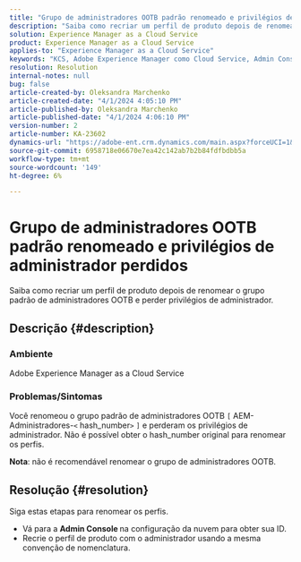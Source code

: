 ```yaml
---
title: "Grupo de administradores OOTB padrão renomeado e privilégios de administrador perdidos"
description: "Saiba como recriar um perfil de produto depois de renomear o grupo de administradores OOTB e perder privilégios de administrador."
solution: Experience Manager as a Cloud Service
product: Experience Manager as a Cloud Service
applies-to: "Experience Manager as a Cloud Service"
keywords: "KCS, Adobe Experience Manager como Cloud Service, Admin Console, Perfil de produto"
resolution: Resolution
internal-notes: null
bug: false
article-created-by: Oleksandra Marchenko
article-created-date: "4/1/2024 4:05:10 PM"
article-published-by: Oleksandra Marchenko
article-published-date: "4/1/2024 4:06:10 PM"
version-number: 2
article-number: KA-23602
dynamics-url: "https://adobe-ent.crm.dynamics.com/main.aspx?forceUCI=1&pagetype=entityrecord&etn=knowledgearticle&id=678b349c-41f0-ee11-904c-6045bd006149"
source-git-commit: 6958718e06670e7ea42c142ab7b2b84fdfbdbb5a
workflow-type: tm+mt
source-wordcount: '149'
ht-degree: 6%

---
```


# Grupo de administradores OOTB padrão renomeado e privilégios de administrador perdidos


Saiba como recriar um perfil de produto depois de renomear o grupo padrão de administradores OOTB e perder privilégios de administrador.

## Descrição {#description}


### Ambiente

Adobe Experience Manager as a Cloud Service

### Problemas/Sintomas

Você renomeou o grupo padrão de administradores OOTB `[` AEM-Administradores-`<` hash_number`>` `]`  e perderam os privilégios de administrador. Não é possível obter o hash_number original para renomear os perfis.



<b>Nota</b>: não é recomendável renomear o grupo de administradores OOTB.


## Resolução {#resolution}


Siga estas etapas para renomear os perfis.

- Vá para a <b>Admin Console </b>na configuração da nuvem para obter sua ID.
- Recrie o perfil de produto com o administrador usando a mesma convenção de nomenclatura.



